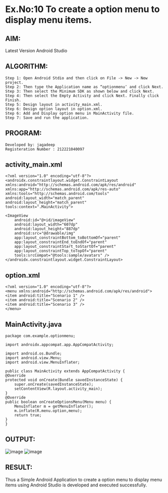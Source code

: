 # Ex.No:10 To create a option menu to display menu items.
## AIM:
Latest Version Android Studio
## ALGORITHM:
```
Step 1: Open Android Stdio and then click on File -> New -> New project.
Step 2: Then type the Application name as “optionmenu″ and click Next.
Step 3: Then select the Minimum SDK as shown below and click Next.
Step 4: Then select the Empty Activity and click Next. Finally click Finish.
Step 5: Design layout in activity_main.xml.
Step 6: Design option layout in option.xml.
Step 6: Add and Display option menu in MainActivity file.
Step 7: Save and run the application.
```

## PROGRAM:
```
Developed by: jagadeep
Registeration Number : 212221040097
```
## activity_main.xml
```
<?xml version="1.0" encoding="utf-8"?>
<androidx.constraintlayout.widget.ConstraintLayout xmlns:android="http://schemas.android.com/apk/res/android"
xmlns:app="http://schemas.android.com/apk/res-auto"
xmlns:tools="http://schemas.android.com/tools"
android:layout_width="match_parent"
android:layout_height="match_parent"
tools:context=".MainActivity">

<ImageView
    android:id="@+id/imageView"
    android:layout_width="607dp"
    android:layout_height="887dp"
    android:src="@drawable/img"
    app:layout_constraintBottom_toBottomOf="parent"
    app:layout_constraintEnd_toEndOf="parent"
    app:layout_constraintStart_toStartOf="parent"
    app:layout_constraintTop_toTopOf="parent"
    tools:srcCompat="@tools:sample/avatars" />
</androidx.constraintlayout.widget.ConstraintLayout>
```
## option.xml
```
<?xml version="1.0" encoding="utf-8"?>
<menu xmlns:android="http://schemas.android.com/apk/res/android">
<item android:title="Scenario 1" />
<item android:title="Scenario 2" />
<item android:title="Scenario 3" />
</menu>
```
## MainActivity.java
```
package com.example.optionmenu;

import androidx.appcompat.app.AppCompatActivity;

import android.os.Bundle;
import android.view.Menu;
import android.view.MenuInflater;

public class MainActivity extends AppCompatActivity {
@Override
protected void onCreate(Bundle savedInstanceState) {
    super.onCreate(savedInstanceState);
    setContentView(R.layout.activity_main);
}
@Override
public boolean onCreateOptionsMenu(Menu menu) {
    MenuInflater m = getMenuInflater();
    m.inflate(R.menu.option,menu);
    return true;
}
}
```
## OUTPUT:
![image](https://github.com/HibaRajarajeswari/OPTION-MENU/assets/129970809/bbf80d5e-3728-42dd-a90c-6f61f00ad063)
![image](https://github.com/HibaRajarajeswari/OPTION-MENU/assets/129970809/a36ed4b1-4c7c-47ca-ad46-597acebf3774)
## RESULT:
Thus a Simple Android Application to create a option menu to display menu items using Android Studio is developed and executed successfully.
